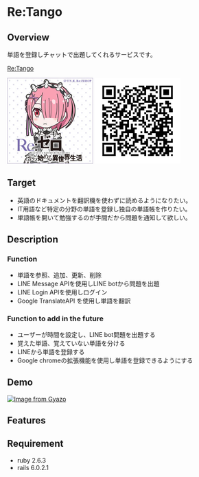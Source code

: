 Re:Tango
====

## Overview

単語を登録しチャットで出題してくれるサービスです。

[Re:Tango](https://retango.tokyo)

<img src="./app/assets/images/ram.jpg" width="200px">
<img src="./app/assets/images/qrcode.png" width="200px">

## Target

- 英語のドキュメントを翻訳機を使わずに読めるようになりたい。
- IT用語など特定の分野の単語を登録し独自の単語帳を作りたい。
- 単語帳を開いて勉強するのが手間だから問題を通知して欲しい。

## Description

### Function

- 単語を参照、追加、更新、削除
- LINE Message APIを使用しLINE botから問題を出題
- LINE Login APIを使用しログイン
- Google TranslateAPI を使用し単語を翻訳

### Function to add in the future

- ユーザーが時間を設定し、LINE bot問題を出題する
- 覚えた単語、覚えていない単語を分ける
- LINEから単語を登録する
- Google chromeの拡張機能を使用し単語を登録できるようにする

## Demo

[![Image from Gyazo](https://i.gyazo.com/424ddc15aa5b21eff85368ef70552b87.gif)](https://gyazo.com/424ddc15aa5b21eff85368ef70552b87)

## Features

## Requirement

* ruby 2.6.3
* rails 6.0.2.1
